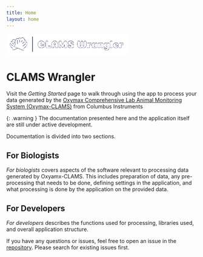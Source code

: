 ```yaml
---
title: Home
layout: home
---
```


![](/../../assets/logo.png)

# CLAMS Wrangler

Visit the *Getting Started* page to walk through using the app to process your data generated by the [Oxymax Comprehensive Lab Animal Monitoring System (Oxymax-CLAMS)](https://colinst.com/oxymax-clams) from Columbus Instruments

{: .warning }
The documentation presented here and the application itself are still under active development. 

Documentation is divided into two sections.

## For Biologists
*For biologists* covers aspects of the software relevant to processing data generated by Oxyamx-CLAMS. This includes preparation of data, any pre-processing that needs to be done, defining settings in the application, and what processing is done by the application on the provided data.

## For Developers
*For developers* describes the functions used for processing, libraries used, and overall application structure.

If you have any questions or issues, feel free to open an issue in the [repository](https://github.com/PistilliLab/CLAMSwrangler-web/issues). Please search for existing issues first.
